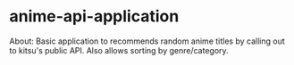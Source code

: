 # anime-api-application
About:
  Basic application to recommends random anime titles by calling out to kitsu's public API. Also allows sorting by genre/category.
